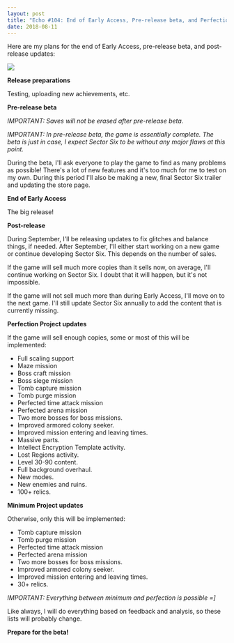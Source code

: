 ```yaml
---
layout: post
title: "Echo #104: End of Early Access, Pre-release beta, and Perfection Project"
date: 2018-08-11
---
```


Here are my plans for the end of Early Access, pre-release beta, and post-release updates:

![](https://raw.githubusercontent.com/Zuurix/Zuurix.github.io/master/images/echo%20104/sprite24_0.png)

**Release preparations**

Testing, uploading new achievements, etc.

**Pre-release beta**

*IMPORTANT: Saves will not be erased after pre-release beta.*

*IMPORTANT: In pre-release beta, the game is essentially complete. The beta is just in case, I expect Sector Six to be without any major flaws at this point.*

During the beta, I'll ask everyone to play the game to find as many problems as possible!
There's a lot of new features and it's too much for me to test on my own.
During this period I'll also be making a new, final Sector Six trailer and updating the store page.

**End of Early Access**

The big release!

**Post-release**

During September, I'll be releasing updates to fix glitches and balance things, if needed.
After September, I'll either start working on a new game or continue developing Sector Six.
This depends on the number of sales.

If the game will sell much more copies than it sells now, on average, I'll continue working on Sector Six.
I doubt that it will happen, but it's not impossible.

If the game will not sell much more than during Early Access, I'll move on to the next game. I'll still update Sector Six annually to add the content that is currently missing.

**Perfection Project updates**

If the game will sell enough copies, some or most of this will be implemented:

- Full scaling support
- Maze mission
- Boss craft mission
- Boss siege mission
- Tomb capture mission
- Tomb purge mission
- Perfected time attack mission
- Perfected arena mission
- Two more bosses for boss missions.
- Improved armored colony seeker.
- Improved mission entering and leaving times.
- Massive parts.
- Intellect Encryption Template activity.
- Lost Regions activity.
- Level 30-90 content.
- Full background overhaul.
- New modes.
- New enemies and ruins.
- 100+ relics.

**Minimum Project updates**

Otherwise, only this will be implemented:

- Tomb capture mission
- Tomb purge mission
- Perfected time attack mission
- Perfected arena mission
- Two more bosses for boss missions.
- Improved armored colony seeker.
- Improved mission entering and leaving times.
- 30+ relics.

*IMPORTANT: Everything between minimum and perfection is possible =]*

Like always, I will do everything based on feedback and analysis, so these lists will probably change.

**Prepare for the beta!**
